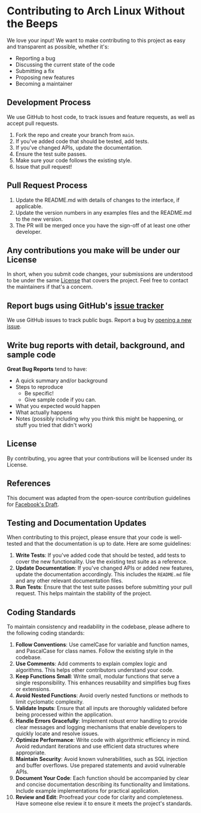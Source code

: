 # Contributing to Arch Linux Without the Beeps

We love your input! We want to make contributing to this project as easy and transparent as possible, whether it's:

- Reporting a bug
- Discussing the current state of the code
- Submitting a fix
- Proposing new features
- Becoming a maintainer

## Development Process

We use GitHub to host code, to track issues and feature requests, as well as accept pull requests.

1. Fork the repo and create your branch from `main`.
2. If you've added code that should be tested, add tests.
3. If you've changed APIs, update the documentation.
4. Ensure the test suite passes.
5. Make sure your code follows the existing style.
6. Issue that pull request!

## Pull Request Process

1. Update the README.md with details of changes to the interface, if applicable.
2. Update the version numbers in any examples files and the README.md to the new version.
3. The PR will be merged once you have the sign-off of at least one other developer.

## Any contributions you make will be under our License
In short, when you submit code changes, your submissions are understood to be under the same [License](LICENSE) that covers the project. Feel free to contact the maintainers if that's a concern.

## Report bugs using GitHub's [issue tracker](../../issues)
We use GitHub issues to track public bugs. Report a bug by [opening a new issue](../../issues/new).

## Write bug reports with detail, background, and sample code

**Great Bug Reports** tend to have:

- A quick summary and/or background
- Steps to reproduce
  - Be specific!
  - Give sample code if you can.
- What you expected would happen
- What actually happens
- Notes (possibly including why you think this might be happening, or stuff you tried that didn't work)

## License
By contributing, you agree that your contributions will be licensed under its License.

## References
This document was adapted from the open-source contribution guidelines for [Facebook's Draft](https://github.com/facebook/draft-js/blob/a9316a723f9e918afde44dea68b5f9f39b7d9b00/CONTRIBUTING.md).

## Testing and Documentation Updates

When contributing to this project, please ensure that your code is well-tested and that the documentation is up to date. Here are some guidelines:

1. **Write Tests**: If you've added code that should be tested, add tests to cover the new functionality. Use the existing test suite as a reference.
2. **Update Documentation**: If you've changed APIs or added new features, update the documentation accordingly. This includes the `README.md` file and any other relevant documentation files.
3. **Run Tests**: Ensure that the test suite passes before submitting your pull request. This helps maintain the stability of the project.

## Coding Standards

To maintain consistency and readability in the codebase, please adhere to the following coding standards:

1. **Follow Conventions**: Use camelCase for variable and function names, and PascalCase for class names. Follow the existing style in the codebase.
2. **Use Comments**: Add comments to explain complex logic and algorithms. This helps other contributors understand your code.
3. **Keep Functions Small**: Write small, modular functions that serve a single responsibility. This enhances reusability and simplifies bug fixes or extensions.
4. **Avoid Nested Functions**: Avoid overly nested functions or methods to limit cyclomatic complexity.
5. **Validate Inputs**: Ensure that all inputs are thoroughly validated before being processed within the application.
6. **Handle Errors Gracefully**: Implement robust error handling to provide clear messages and logging mechanisms that enable developers to quickly locate and resolve issues.
7. **Optimize Performance**: Write code with algorithmic efficiency in mind. Avoid redundant iterations and use efficient data structures where appropriate.
8. **Maintain Security**: Avoid known vulnerabilities, such as SQL injection and buffer overflows. Use prepared statements and avoid vulnerable APIs.
9. **Document Your Code**: Each function should be accompanied by clear and concise documentation describing its functionality and limitations. Include example implementations for practical application.
10. **Review and Edit**: Proofread your code for clarity and completeness. Have someone else review it to ensure it meets the project's standards.
